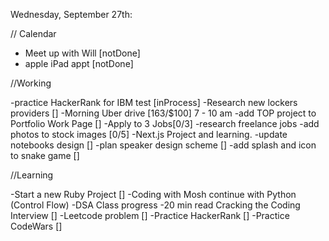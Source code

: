 Wednesday, September 27th:

// Calendar

- Meet up with Will [notDone]
- apple iPad appt [notDone]

//Working

-practice HackerRank for IBM test [inProcess]
-Research new lockers providers []
-Morning Uber drive [163/$100] 7 - 10 am
-add TOP project to Portfolio Work Page []
-Apply to 3 Jobs[0/3]
-research freelance jobs
-add photos to stock images [0/5]
-Next.js Project and learning.
-update notebooks design []
-plan speaker design scheme []
-add splash and icon to snake game []

//Learning

-Start a new Ruby Project []
-Coding with Mosh continue with Python (Control Flow)
-DSA Class progress
-20 min read Cracking the Coding Interview []
-Leetcode problem []
-Practice HackerRank []
-Practice CodeWars []
